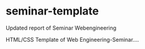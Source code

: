 seminar-template
================
Updated report of Seminar Webengineering

HTML/CSS Template of Web Engineering-Seminar....

